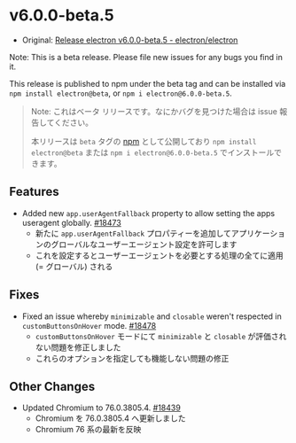 # v6.0.0-beta.5

* Original: [Release electron v6.0.0-beta.5 - electron/electron](https://github.com/electron/electron/releases/tag/v6.0.0-beta.5)

Note: This is a beta release. Please file new issues for any bugs you find in it.

This release is published to npm under the beta tag and can be installed via `npm install electron@beta`, or `npm i electron@6.0.0-beta.5`.

> Note: これはベータ リリースです。なにかバグを見つけた場合は issue 報告してください。
>
> 本リリースは `beta` タグの [npm](https://www.npmjs.com/package/electron) として公開しており `npm install electron@beta` または `npm i electron@6.0.0-beta.5` でインストールできます。

## Features

- Added new `app.userAgentFallback` property to allow setting the apps useragent globally. [#18473](https://github.com/electron/electron/pull/18473)
  - 新たに `app.userAgentFallback` プロパティーを追加してアプリケーションのグローバルなユーザーエージェント設定を許可します
  - これを設定するとユーザーエージェントを必要とする処理の全てに適用 (= グローバル) される

## Fixes

- Fixed an issue whereby `minimizable` and `closable` weren't respected in `customButtonsOnHover` mode. [#18478](https://github.com/electron/electron/pull/18478)
  - `customButtonsOnHover` モードにて `minimizable` と `closable` が評価されない問題を修正しました
  - これらのオプションを指定しても機能しない問題の修正

## Other Changes

- Updated Chromium to 76.0.3805.4. [#18439](https://github.com/electron/electron/pull/18439)
  - Chromium を 76.0.3805.4 へ更新しました
  - Chromium 76 系の最新を反映
